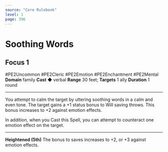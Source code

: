 ```yaml
---
source: "Core Rulebook"
level: 1
page: 396
---
```


# Soothing Words
## Focus 1
#PE2Uncommon #PE2Cleric #PE2Emotion #PE2Enchantment #PE2Mental 
**Domain** family
**Cast** ◆ verbal
**Range** 30 feet; **Targets** 1 ally
**Duration** 1 round

-----
You attempt to calm the target by uttering soothing words in a calm and even tone. The target gains a +1 status bonus to Will saving throws. This bonus increases to +2 against emotion effects.

In addition, when you Cast this Spell, you can attempt to counteract one emotion effect on the target.  

---
**Heightened (5th)** The bonus to saves increases to +2, or +3 against emotion effects.